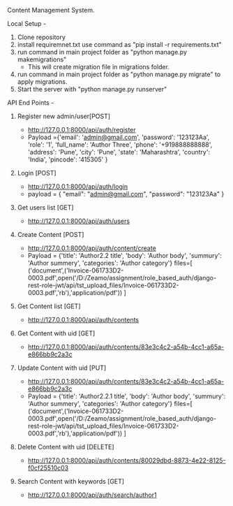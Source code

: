 Content Management System.

Local Setup -

1. Clone repository 
2. install requiremnet.txt use command as "pip install -r requirements.txt"
3. run command in main project folder as "python manage.py makemigrations"
    - This will create migration file in migrations folder.
4. run command in main project folder as "python manage.py migrate" to apply migrations.
5. Start the server with "python manage.py runserver"


API End Points - 

1. Register new admin/user[POST]
    - http://127.0.0.1:8000/api/auth/register
    - Payload ={'email': 'admin@gmail.com',
                        'password': '123123Aa',
                        'role': '1',
                        'full_name': 'Author Three',
                        'phone': '+919888888888',
                        'address': 'Pune',
                        'city': 'Pune',
                        'state': 'Maharashtra',
                        'country': 'India',
                        'pincode': '415305'
                }

2. Login [POST]
    - http://127.0.0.1:8000/api/auth/login
    - payload = {
                    "email": "admin@gmail.com",
                    "password": "123123Aa"
                    }
3. Get users list [GET]
    - http://127.0.0.1:8000/api/auth/users
4. Create Content [POST]
    - http://127.0.0.1:8000/api/auth/content/create
    - Payload = {'title': 'Author2.2 title',
                'body': 'Author body',
                'summury': 'Author summery',
                'categories': 'Author category'}
                files=[
                ('document',('Invoice-061733D2-0003.pdf',open('/D:/Zeamo/assignment/role_based_auth/django-rest-role-jwt/api/tst_upload_files/Invoice-061733D2-0003.pdf','rb'),'application/pdf'))
                ]
5. Get Content list [GET]
    - http://127.0.0.1:8000/api/auth/contents

6. Get Content with uid [GET]
    - http://127.0.0.1:8000/api/auth/contents/83e3c4c2-a54b-4cc1-a65a-e866bb9c2a3c

7. Update Content with uid [PUT]
    - http://127.0.0.1:8000/api/auth/contents/83e3c4c2-a54b-4cc1-a65a-e866bb9c2a3c
    - Payload = {'title': 'Author2.2.1 title',
                'body': 'Author body',
                'summury': 'Author summery',
                'categories': 'Author category'}
                files=[
                ('document',('Invoice-061733D2-0003.pdf',open('/D:/Zeamo/assignment/role_based_auth/django-rest-role-jwt/api/tst_upload_files/Invoice-061733D2-0003.pdf','rb'),'application/pdf'))
                ]
8. Delete Content with uid [DELETE]
    - http://127.0.0.1:8000/api/auth/contents/80029dbd-8873-4e22-8125-f0cf25510c03

9. Search Content with keywords [GET]
    - http://127.0.0.1:8000/api/auth/search/author1